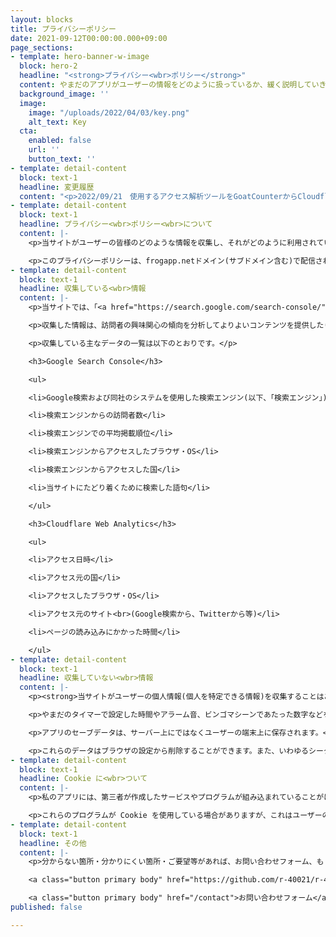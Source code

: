 ```yaml
---
layout: blocks
title: プライバシーポリシー
date: 2021-09-12T00:00:00.000+09:00
page_sections:
- template: hero-banner-w-image
  block: hero-2
  headline: "<strong>プライバシー<wbr>ポリシー</strong>"
  content: やまだのアプリがユーザーの情報をどのように扱っているか、緩く説明していきます。<br><br>最終更新：2021/9/12<br>公開：2021/3/27<br><strong>※現在、改定作業中です</strong>
  background_image: ''
  image:
    image: "/uploads/2022/04/03/key.png"
    alt_text: Key
  cta:
    enabled: false
    url: ''
    button_text: ''
- template: detail-content
  block: text-1
  headline: 変更履歴
  content: "<p>2022/09/21　使用するアクセス解析ツールをGoatCounterからCloudflare Web Analyticsに変更、読みやすさの改善</p>"
- template: detail-content
  block: text-1
  headline: プライバシー<wbr>ポリシー<wbr>について
  content: |-
    <p>当サイトがユーザーの皆様のどのような情報を収集し、それがどのように利用されているかが記されています。</p>

    <p>このプライバシーポリシーは、frogapp.netドメイン(サブドメイン含む)で配信されるすべてのサービスに適用されます。</p>
- template: detail-content
  block: text-1
  headline: 収集している<wbr>情報
  content: |-
    <p>当サイトでは、「<a href="https://search.google.com/search-console/" target="_blank" rel="noopener noreferrer" rel="noopener noreferrer">Google Search Console</a>」と「<a href="https://www.cloudflare.com/ja-jp/web-analytics/" target="_blank" rel="noopener noreferrer" rel="noopener noreferrer">Cloudflare Web Analytics</a>」の2つのサービスを利用してユーザーのアクセス状況を収集しています。</p>

    <p>収集した情報は、訪問者の興味関心の傾向を分析してよりよいコンテンツを提供したり、ウェブページの問題を迅速に発見し修正したりするために用いられます。</p>

    <p>収集している主なデータの一覧は以下のとおりです。</p>

    <h3>Google Search Console</h3>

    <ul>

    <li>Google検索および同社のシステムを使用した検索エンジン(以下、「検索エンジン」)でのサイトの表示数</li>

    <li>検索エンジンからの訪問者数</li>

    <li>検索エンジンでの平均掲載順位</li>

    <li>検索エンジンからアクセスしたブラウザ・OS</li>

    <li>検索エンジンからアクセスした国</li>

    <li>当サイトにたどり着くために検索した語句</li>

    </ul>

    <h3>Cloudflare Web Analytics</h3>

    <ul>

    <li>アクセス日時</li>

    <li>アクセス元の国</li>

    <li>アクセスしたブラウザ・OS</li>

    <li>アクセス元のサイト<br>(Google検索から、Twitterから等)</li>

    <li>ページの読み込みにかかった時間</li>

    </ul>
- template: detail-content
  block: text-1
  headline: 収集していない<wbr>情報
  content: |-
    <p><strong>当サイトがユーザーの個人情報(個人を特定できる情報)を収集することはありませんし、する気もありません。</strong></p>

    <p>やまだのタイマーで設定した時間やアラーム音、ビンゴマシーンであたった数字などを、開発者が知ることは不可能な仕組みになっています。</p>

    <p>アプリのセーブデータは、サーバー上にではなくユーザーの端末上に保存されます。<br><small>具体的には、「Local Storage」という仕組みを利用しています。</small></p>

    <p>これらのデータはブラウザの設定から削除することができます。また、いわゆるシークレットモードでは、ブラウザを終了するとこれらのデータが自動的に削除されます。</p>
- template: detail-content
  block: text-1
  headline: Cookie に<wbr>ついて
  content: |-
    <p>私のアプリには、第三者が作成したサービスやプログラムが組み込まれていることがほとんどです。</p>

    <p>これらのプログラムが Cookie を使用している場合がありますが、これはユーザーの皆様に快適なネット体験をしていただくためのものであって、ユーザーの皆様を追跡するためのものではありません。</p>
- template: detail-content
  block: text-1
  headline: その他
  content: |-
    <p>分からない箇所・分かりにくい箇所・ご要望等があれば、お問い合わせフォーム、もしくは GitHub Issue にお気軽にお書きください。また、このプライバシーポリシーは予告なく変更される場合があります。</p>

    <a class="button primary body" href="https://github.com/r-40021/r-40021.github.io/issues" target="_blank" rel="noopener noreferrer">GitHub Issues</a>

    <a class="button primary body" href="/contact">お問い合わせフォーム</a>
published: false

---
```

